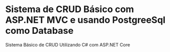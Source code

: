 # Sistema de CRUD Básico com ASP.NET MVC e usando PostgreeSql como Database
Sistema Básico de CRUD Utilizando C# com ASP.NET Core
